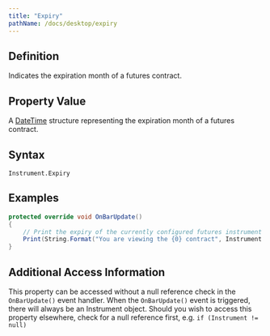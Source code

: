 ```yaml
---
title: "Expiry"
pathName: /docs/desktop/expiry
---
```


## Definition

Indicates the expiration month of a futures contract.

## Property Value

A [DateTime](/docs/desktop/datetime) structure representing the expiration month of a futures contract.

## Syntax

`Instrument.Expiry`

## Examples

```csharp
protected override void OnBarUpdate()
{
    // Print the expiry of the currently configured futures instrument
    Print(String.Format("You are viewing the {0} contract", Instrument.Expiry));
}
```

## Additional Access Information

This property can be accessed without a null reference check in the `OnBarUpdate()` event handler. When the `OnBarUpdate()` event is triggered, there will always be an Instrument object. Should you wish to access this property elsewhere, check for a null reference first, e.g. `if (Instrument != null)`
